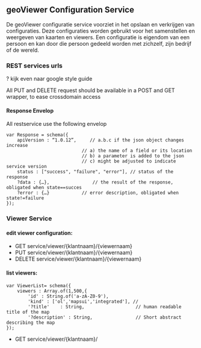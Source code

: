 ## geoViewer Configuration Service ##

De geoViewer configuratie service voorziet in het opslaan en verkrijgen van configuraties. Deze configuraties worden gebruikt voor het samenstellen en weergeven van kaarten en viewers. Een configuratie is eigendom van een persoon en kan door die persoon gedeeld worden met zichzelf, zijn bedrijf of de wereld. 


### REST services urls ###

? kijk even naar google style guide 

All PUT and DELETE request should be available in a POST and GET wrapper, to ease crossdomain access  


#### Response Envelop ###

All restservice use the following envelop

	var Response = schema({
		apiVersion : “1.0.12”,     // a.b.c if the json object changes increase
								// a) the name of a field or its location
								// b) a parameter is added to the json 
								// c) might be adjusted to indicate service version
		status : ["success", "failure", "error"], // status of the response
		?data : {…}, 				// the result of the response, obligated when state==succes
		?error : {…}  			// error description, obligated when state!=failure 
	});

### Viewer Service

#### edit viewer configuration: ####

- GET service/viewer/{klantnaam}/{viewernaam}
- PUT service/viewer/{klantnaam}/{viewernaam}
- DELETE service/viewer/{klantnaam}/{viewernaam}

#### list viewers: ####

	var ViewerList= schema({
		viewers : Array.of(1,500,{
			'id' : String.of('a-zA-Z0-9'),			
			'kind' : ['ol','mapsui','integrated'], //
			'?title'	: String,					// human readable title of the map
			'?description' : String,				// Short abstract describing the map
	});

- GET service/viewer/{klantnaam}/

